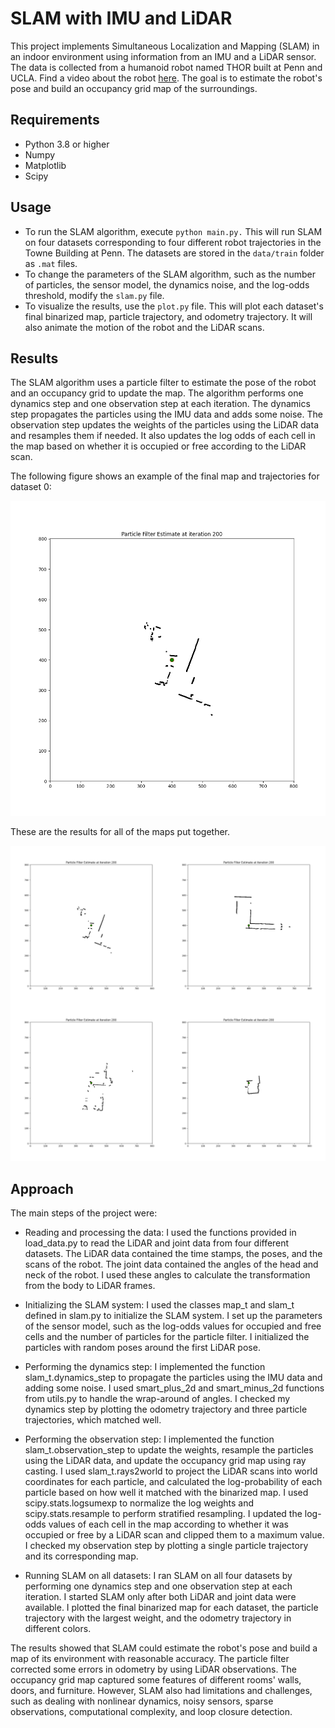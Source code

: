 # SLAM with IMU and LiDAR

This project implements Simultaneous Localization and Mapping (SLAM) in an indoor environment using information from an IMU and a LiDAR sensor. The data is collected from a humanoid robot named THOR built at Penn and UCLA. Find a video about the robot [here](https://youtu.be/JhWYYuba1nE). The goal is to estimate the robot's pose and build an occupancy grid map of the surroundings.

## Requirements

- Python 3.8 or higher
- Numpy
- Matplotlib
- Scipy

## Usage

- To run the SLAM algorithm, execute `python main.py.` This will run SLAM on four datasets corresponding to four different robot trajectories in the Towne Building at Penn. The datasets are stored in the `data/train` folder as `.mat` files.
- To change the parameters of the SLAM algorithm, such as the number of particles, the sensor model, the dynamics noise, and the log-odds threshold, modify the `slam.py` file.
- To visualize the results, use the `plot.py` file. This will plot each dataset's final binarized map, particle trajectory, and odometry trajectory. It will also animate the motion of the robot and the LiDAR scans.

## Results

The SLAM algorithm uses a particle filter to estimate the pose of the robot and an occupancy grid to update the map. The algorithm performs one dynamics step and one observation step at each iteration. The dynamics step propagates the particles using the IMU data and adds some noise. The observation step updates the weights of the particles using the LiDAR data and resamples them if needed. It also updates the log odds of each cell in the map based on whether it is occupied or free according to the LiDAR scan.

The following figure shows an example of the final map and trajectories for dataset 0:

![Final map and trajectories](./01_Report/Map0.gif)

These are the results for all of the maps put together.

![CombinedMaps](./01_Report/combined.gif)


## Approach

The main steps of the project were:

- Reading and processing the data: I used the functions provided in load_data.py to read the LiDAR and joint data from four different datasets. The LiDAR data contained the time stamps, the poses, and the scans of the robot. The joint data contained the angles of the head and neck of the robot. I used these angles to calculate the transformation from the body to LiDAR frames.
- Initializing the SLAM system: I used the classes map_t and slam_t defined in slam.py to initialize the SLAM system. I set up the parameters of the sensor model, such as the log-odds values for occupied and free cells and the number of particles for the particle filter. I initialized the particles with random poses around the first LiDAR pose.
- Performing the dynamics step: I implemented the function slam_t.dynamics_step to propagate the particles using the IMU data and adding some noise. I used smart_plus_2d and smart_minus_2d functions from utils.py to handle the wrap-around of angles. I checked my dynamics step by plotting the odometry trajectory and three particle trajectories, which matched well.

- Performing the observation step: I implemented the function slam_t.observation_step to update the weights, resample the particles using the LiDAR data, and update the occupancy grid map using ray casting. I used slam_t.rays2world to project the LiDAR scans into world coordinates for each particle, and calculated the log-probability of each particle based on how well it matched with the binarized map. I used scipy.stats.logsumexp to normalize the log weights and scipy.stats.resample to perform stratified resampling. I updated the log-odds values of each cell in the map according to whether it was occupied or free by a LiDAR scan and clipped them to a maximum value. I checked my observation step by plotting a single particle trajectory and its corresponding map.
- Running SLAM on all datasets: I ran SLAM on all four datasets by performing one dynamics step and one observation step at each iteration. I started SLAM only after both LiDAR and joint data were available. I plotted the final binarized map for each dataset, the particle trajectory with the largest weight, and the odometry trajectory in different colors.

The results showed that SLAM could estimate the robot's pose and build a map of its environment with reasonable accuracy. The particle filter corrected some errors in odometry by using LiDAR observations. The occupancy grid map captured some features of different rooms' walls, doors, and furniture. However, SLAM also had limitations and challenges, such as dealing with nonlinear dynamics, noisy sensors, sparse observations, computational complexity, and loop closure detection.
